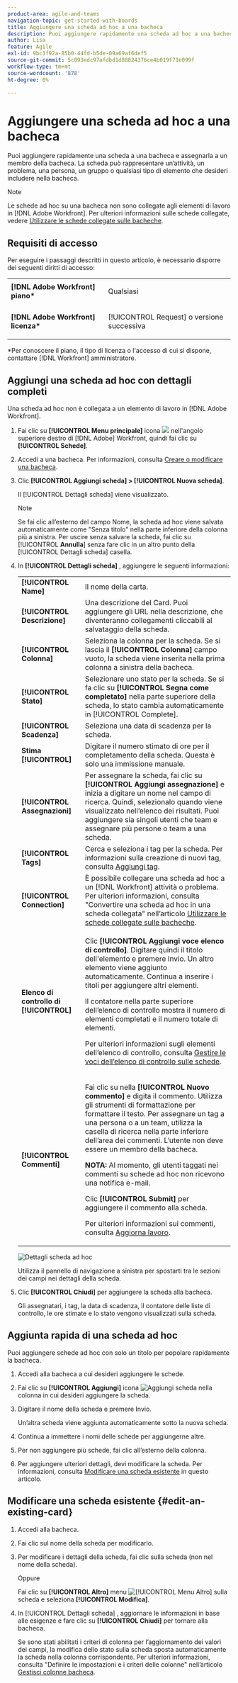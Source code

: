 ```yaml
---
product-area: agile-and-teams
navigation-topic: get-started-with-boards
title: Aggiungere una scheda ad hoc a una bacheca
description: Puoi aggiungere rapidamente una scheda ad hoc a una bacheca e assegnarla a un membro della bacheca. La scheda può rappresentare un’attività, un problema, una persona, un gruppo o qualsiasi tipo di elemento che desideri includere nella bacheca.
author: Lisa
feature: Agile
exl-id: 9bc1f92a-85b0-44fd-b5de-09a69af6def5
source-git-commit: 5c093edc97afdbd1d88824376ce4b019f71e099f
workflow-type: tm+mt
source-wordcount: '878'
ht-degree: 0%

---
```


# Aggiungere una scheda ad hoc a una bacheca

Puoi aggiungere rapidamente una scheda a una bacheca e assegnarla a un membro della bacheca. La scheda può rappresentare un’attività, un problema, una persona, un gruppo o qualsiasi tipo di elemento che desideri includere nella bacheca.

>[!NOTE]
>
>Le schede ad hoc su una bacheca non sono collegate agli elementi di lavoro in [!DNL Adobe Workfront]. Per ulteriori informazioni sulle schede collegate, vedere [Utilizzare le schede collegate sulle bacheche](/help/quicksilver/agile/get-started-with-boards/connected-cards.md).

## Requisiti di accesso

Per eseguire i passaggi descritti in questo articolo, è necessario disporre dei seguenti diritti di accesso:

<table style="table-layout:auto"> 
 <col> 
 </col> 
 <col> 
 </col> 
 <tbody> 
  <tr> 
   <td role="rowheader"><strong>[!DNL Adobe Workfront] piano*</strong></td> 
   <td> <p>Qualsiasi</p> </td> 
  </tr> 
  <tr> 
   <td role="rowheader"><strong>[!DNL Adobe Workfront] licenza*</strong></td> 
   <td> <p>[!UICONTROL Request] o versione successiva</p> </td> 
  </tr> 
 </tbody> 
</table>

&#42;Per conoscere il piano, il tipo di licenza o l&#39;accesso di cui si dispone, contattare [!DNL Workfront] amministratore.

## Aggiungi una scheda ad hoc con dettagli completi

Una scheda ad hoc non è collegata a un elemento di lavoro in [!DNL Adobe Workfront].

1. Fai clic su **[!UICONTROL Menu principale]** icona ![](assets/main-menu-icon.png) nell&#39;angolo superiore destro di [!DNL Adobe] Workfront, quindi fai clic su **[!UICONTROL Schede]**.
1. Accedi a una bacheca. Per informazioni, consulta [Creare o modificare una bacheca](../../agile/get-started-with-boards/create-edit-board.md).
1. Clic **[!UICONTROL Aggiungi scheda] > [!UICONTROL Nuova scheda]**.

   Il [!UICONTROL Dettagli scheda] viene visualizzato.

   >[!NOTE]
   >
   >Se fai clic all’esterno del campo Nome, la scheda ad hoc viene salvata automaticamente come &quot;Senza titolo&quot; nella parte inferiore della colonna più a sinistra. Per uscire senza salvare la scheda, fai clic su [!UICONTROL **Annulla**] senza fare clic in un altro punto della [!UICONTROL Dettagli scheda] casella.

1. In **[!UICONTROL Dettagli scheda]** , aggiungere le seguenti informazioni:

   <table style="table-layout:auto"> 
    <col> 
    <col> 
    <tbody> 
     <tr> 
      <td role="rowheader"><strong>[!UICONTROL Name]</strong> </td> 
      <td>Il nome della carta.</td> 
     </tr> 
     <tr> 
      <td role="rowheader"><strong>[!UICONTROL Descrizione]</strong> </td> 
      <td>Una descrizione del Card. Puoi aggiungere gli URL nella descrizione, che diventeranno collegamenti cliccabili al salvataggio della scheda.</td>
     </tr>
     <tr> 
      <td role="rowheader"><strong>[!UICONTROL Colonna]</strong> </td> 
      <td>Seleziona la colonna per la scheda. Se si lascia il <strong>[!UICONTROL Colonna]</strong> campo vuoto, la scheda viene inserita nella prima colonna a sinistra della bacheca.</td>
     </tr>
     <tr> 
      <td role="rowheader"><strong>[!UICONTROL Stato]</strong> </td> 
      <td>Selezionare uno stato per la scheda. Se si fa clic su <strong>[!UICONTROL Segna come completato]</strong> nella parte superiore della scheda, lo stato cambia automaticamente in [!UICONTROL Complete].</td> 
     </tr>
     <tr> 
      <td role="rowheader"><strong>[!UICONTROL Scadenza]</strong></td> 
      <td>Seleziona una data di scadenza per la scheda. </td>
     </tr>
     <tr> 
      <td role="rowheader"><strong>Stima [!UICONTROL]</strong></td> 
      <td>Digitare il numero stimato di ore per il completamento della scheda. Questa è solo una immissione manuale.</td>
     </tr>
     <tr> 
      <td role="rowheader"><strong>[!UICONTROL Assegnazioni]</strong> </td> 
      <td>Per assegnare la scheda, fai clic su <strong>[!UICONTROL Aggiungi assegnazione]</strong> e inizia a digitare un nome nel campo di ricerca. Quindi, selezionalo quando viene visualizzato nell’elenco dei risultati. Puoi aggiungere sia singoli utenti che team e assegnare più persone o team a una scheda.</td>
     </tr>     
     <tr> 
      <td role="rowheader"><strong>[!UICONTROL Tags]</strong></td> 
      <td>Cerca e seleziona i tag per la scheda. Per informazioni sulla creazione di nuovi tag, consulta <a href="../../agile/get-started-with-boards/add-tags.md" class="MCXref xref">Aggiungi tag</a>.</td> 
     </tr>
     <tr>
      <td role="rowheader"><strong>[!UICONTROL Connection]</strong> </td>
      <td>È possibile collegare una scheda ad hoc a un [!DNL Workfront] attività o problema. Per ulteriori informazioni, consulta "Convertire una scheda ad hoc in una scheda collegata" nell’articolo <a href="/help/quicksilver/agile/get-started-with-boards/connected-cards.md">Utilizzare le schede collegate sulle bacheche</a>.</td>
     </tr>
     <tr> 
      <td role="rowheader"><strong>Elenco di controllo di [!UICONTROL]</strong> </td> 
      <td> <p>Clic <strong>[!UICONTROL Aggiungi voce elenco di controllo]</strong>. Digitare quindi il titolo dell'elemento e premere Invio. Un altro elemento viene aggiunto automaticamente. Continua a inserire i titoli per aggiungere altri elementi.</p> <p>Il contatore nella parte superiore dell’elenco di controllo mostra il numero di elementi completati e il numero totale di elementi.</p> <p>Per ulteriori informazioni sugli elementi dell’elenco di controllo, consulta <a href="/help/quicksilver/agile/get-started-with-boards/manage-checklist-items.md">Gestire le voci dell’elenco di controllo sulle schede</a>.</p> </td> 
     </tr>
     <tr>
      <td role="rowheader"><strong>[!UICONTROL Commenti]</strong></td>
      <td><p>Fai clic su nella <strong>[!UICONTROL Nuovo commento]</strong> e digita il commento. Utilizza gli strumenti di formattazione per formattare il testo. Per assegnare un tag a una persona o a un team, utilizza la casella di ricerca nella parte inferiore dell’area dei commenti. L’utente non deve essere un membro della bacheca.</p><p><strong>NOTA:</strong> Al momento, gli utenti taggati nei commenti su schede ad hoc non ricevono una notifica e-mail.
      </p><p>Clic <strong>[!UICONTROL Submit]</strong> per aggiungere il commento alla scheda.</p>
      <p>Per ulteriori informazioni sui commenti, consulta <a href="/help/quicksilver/workfront-basics/updating-work-items-and-viewing-updates/update-work.md">Aggiorna lavoro</a>.</p></td>
     </tr>
    </tbody> 
   </table>

   ![Dettagli scheda ad hoc](assets/ad-hoc-card-details-with-comments.png)

   Utilizza il pannello di navigazione a sinistra per spostarti tra le sezioni dei campi nei dettagli della scheda.

1. Clic **[!UICONTROL Chiudi]** per aggiungere la scheda alla bacheca.

   Gli assegnatari, i tag, la data di scadenza, il contatore delle liste di controllo, le ore stimate e lo stato vengono visualizzati sulla scheda.

## Aggiunta rapida di una scheda ad hoc

Puoi aggiungere schede ad hoc con solo un titolo per popolare rapidamente la bacheca.

1. Accedi alla bacheca a cui desideri aggiungere le schede.
1. Fai clic su **[!UICONTROL Aggiungi]** icona ![Aggiungi scheda](assets/addicon-spectrum.png) nella colonna in cui desideri aggiungere la scheda.
1. Digitare il nome della scheda e premere Invio.

   Un’altra scheda viene aggiunta automaticamente sotto la nuova scheda.

1. Continua a immettere i nomi delle schede per aggiungerne altre.
1. Per non aggiungere più schede, fai clic all’esterno della colonna.
1. Per aggiungere ulteriori dettagli, devi modificare la scheda. Per informazioni, consulta [Modificare una scheda esistente](#edit-an-existing-card) in questo articolo.

## Modificare una scheda esistente {#edit-an-existing-card}

1. Accedi alla bacheca.
1. Fai clic sul nome della scheda per modificarlo.
1. Per modificare i dettagli della scheda, fai clic sulla scheda (non nel nome della scheda).

   Oppure

   Fai clic su **[!UICONTROL Altro]** menu ![[!UICONTROL Menu Altro]](assets/more-icon-spectrum.png) sulla scheda e seleziona **[!UICONTROL Modifica]**.

1. In [!UICONTROL Dettagli scheda] , aggiornare le informazioni in base alle esigenze e fare clic su **[!UICONTROL Chiudi]** per tornare alla bacheca.

   Se sono stati abilitati i criteri di colonna per l’aggiornamento dei valori dei campi, la modifica dello stato sulla scheda sposta automaticamente la scheda nella colonna corrispondente. Per ulteriori informazioni, consulta &quot;Definire le impostazioni e i criteri delle colonne&quot; nell’articolo [Gestisci colonne bacheca](/help/quicksilver/agile/get-started-with-boards/manage-board-columns.md).
